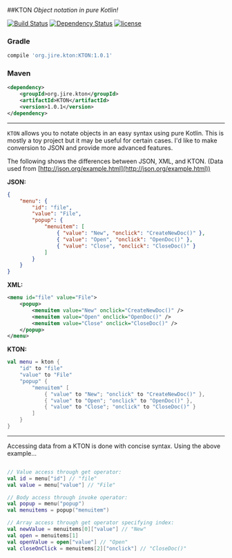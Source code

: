 ##KTON
_Object notation in pure Kotlin!_

[![Build Status](https://travis-ci.org/Jire/KTON.svg?branch=master)](https://travis-ci.org/Jire/KTON)
[![Dependency Status](https://www.versioneye.com/user/projects/579a95b33815c8004c5f7bf2/badge.svg?style=flat-square)](https://www.versioneye.com/user/projects/579a95b33815c8004c5f7bf2)
[![license](https://img.shields.io/github/license/platan/KTON.svg)](https://github.com/pltana/KTON/blob/master/LICENSE)

### Gradle
```groovy
compile 'org.jire.kton:KTON:1.0.1'
```

### Maven
```xml
<dependency>
    <groupId>org.jire.kton</groupId>
    <artifactId>KTON</artifactId>
    <version>1.0.1</version>
</dependency>
```

---

`KTON` allows you to notate objects in an easy syntax using pure Kotlin. This is mostly a toy project
but it may be useful for certain cases. I'd like to make conversion to JSON and provide more advanced features.

The following shows the differences between JSON, XML, and KTON. (Data used from [http://json.org/example.html](http://json.org/example.html))

**JSON:**

```json
{
    "menu": {
        "id": "file",
        "value": "File",
        "popup": {
            "menuitem": [
                { "value": "New", "onclick": "CreateNewDoc()" },
                { "value": "Open", "onclick": "OpenDoc()" },
                { "value": "Close", "onclick": "CloseDoc()" }
            ]
        }
    }
}
```

**XML:**

```xml
<menu id="file" value="File">
    <popup>
        <menuitem value="New" onclick="CreateNewDoc()" />
        <menuitem value="Open" onclick="OpenDoc()" />
        <menuitem value="Close" onclick="CloseDoc()" />
    </popup>
</menu>
```

**KTON:**

```kotlin
val menu = kton {
    "id" to "file"
    "value" to "File"
    "popup" {
        "menuitem" [
            { "value" to "New"; "onclick" to "CreateNewDoc()" },
            { "value" to "Open"; "onclick" to "OpenDoc()" },
            { "value" to "Close"; "onclick" to "CloseDoc()" }
        ]
    }
}
```

---

Accessing data from a KTON is done with concise syntax. Using the above example...

```kotlin

// Value access through get operator:
val id = menu["id"] // "file"
val value = menu["value"] // "File"

// Body access through invoke operator:
val popup = menu("popup")
val menuitems = popup("menuitem")

// Array access through get operator specifying index:
val newValue = menuitems[0]["value"] // "New"
val open = menuitems[1]
val openValue = open["value"] // "Open"
val closeOnClick = menuitems[2]["onclick"] // "CloseDoc()"
```
